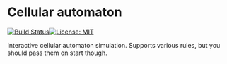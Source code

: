 Cellular automaton
==================
[![Build Status](https://travis-ci.com/alex-eg/cellular-automaton.svg?branch=master)](https://travis-ci.com/alex-eg/cellular-automaton)[![License: MIT](https://img.shields.io/badge/License-MIT-yellow.svg)](https://opensource.org/licenses/MIT)

Interactive cellular automaton simulation.
Supports various rules, but you should pass them on start though.
